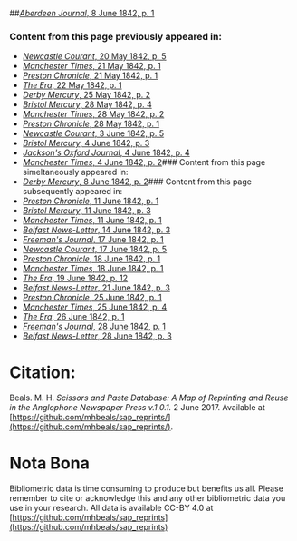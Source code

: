 ##[*Aberdeen Journal*, 8 June 1842, p. 1](https://mhbeals.github.io/sap_html/Aberdeen-Journal/Aberdeen-Journal-8-June-1842-p-1)

### Content from this page previously appeared in:
+ [*Newcastle Courant*, 20 May 1842, p. 5](https://mhbeals.github.io/sap_html/Newcastle-Courant/Newcastle-Courant-20-May-1842-p-5)
+ [*Manchester Times*, 21 May 1842, p. 1](https://mhbeals.github.io/sap_html/Manchester-Times/Manchester-Times-21-May-1842-p-1)
+ [*Preston Chronicle*, 21 May 1842, p. 1](https://mhbeals.github.io/sap_html/Preston-Chronicle/Preston-Chronicle-21-May-1842-p-1)
+ [*The Era*, 22 May 1842, p. 1](https://mhbeals.github.io/sap_html/The-Era/The-Era-22-May-1842-p-1)
+ [*Derby Mercury*, 25 May 1842, p. 2](https://mhbeals.github.io/sap_html/Derby-Mercury/Derby-Mercury-25-May-1842-p-2)
+ [*Bristol Mercury*, 28 May 1842, p. 4](https://mhbeals.github.io/sap_html/Bristol-Mercury/Bristol-Mercury-28-May-1842-p-4)
+ [*Manchester Times*, 28 May 1842, p. 2](https://mhbeals.github.io/sap_html/Manchester-Times/Manchester-Times-28-May-1842-p-2)
+ [*Preston Chronicle*, 28 May 1842, p. 1](https://mhbeals.github.io/sap_html/Preston-Chronicle/Preston-Chronicle-28-May-1842-p-1)
+ [*Newcastle Courant*, 3 June 1842, p. 5](https://mhbeals.github.io/sap_html/Newcastle-Courant/Newcastle-Courant-3-June-1842-p-5)
+ [*Bristol Mercury*, 4 June 1842, p. 3](https://mhbeals.github.io/sap_html/Bristol-Mercury/Bristol-Mercury-4-June-1842-p-3)
+ [*Jackson's Oxford Journal*, 4 June 1842, p. 4](https://mhbeals.github.io/sap_html/Jackson's-Oxford-Journal/Jackson's-Oxford-Journal-4-June-1842-p-4)
+ [*Manchester Times*, 4 June 1842, p. 2](https://mhbeals.github.io/sap_html/Manchester-Times/Manchester-Times-4-June-1842-p-2)### Content from this page simeltaneously appeared in:
+ [*Derby Mercury*, 8 June 1842, p. 2](https://mhbeals.github.io/sap_html/Derby-Mercury/Derby-Mercury-8-June-1842-p-2)### Content from this page subsequently appeared in:
+ [*Preston Chronicle*, 11 June 1842, p. 1](https://mhbeals.github.io/sap_html/Preston-Chronicle/Preston-Chronicle-11-June-1842-p-1)
+ [*Bristol Mercury*, 11 June 1842, p. 3](https://mhbeals.github.io/sap_html/Bristol-Mercury/Bristol-Mercury-11-June-1842-p-3)
+ [*Manchester Times*, 11 June 1842, p. 1](https://mhbeals.github.io/sap_html/Manchester-Times/Manchester-Times-11-June-1842-p-1)
+ [*Belfast News-Letter*, 14 June 1842, p. 3](https://mhbeals.github.io/sap_html/Belfast-News-Letter/Belfast-News-Letter-14-June-1842-p-3)
+ [*Freeman's Journal*, 17 June 1842, p. 1](https://mhbeals.github.io/sap_html/Freeman's-Journal/Freeman's-Journal-17-June-1842-p-1)
+ [*Newcastle Courant*, 17 June 1842, p. 5](https://mhbeals.github.io/sap_html/Newcastle-Courant/Newcastle-Courant-17-June-1842-p-5)
+ [*Preston Chronicle*, 18 June 1842, p. 1](https://mhbeals.github.io/sap_html/Preston-Chronicle/Preston-Chronicle-18-June-1842-p-1)
+ [*Manchester Times*, 18 June 1842, p. 1](https://mhbeals.github.io/sap_html/Manchester-Times/Manchester-Times-18-June-1842-p-1)
+ [*The Era*, 19 June 1842, p. 12](https://mhbeals.github.io/sap_html/The-Era/The-Era-19-June-1842-p-12)
+ [*Belfast News-Letter*, 21 June 1842, p. 3](https://mhbeals.github.io/sap_html/Belfast-News-Letter/Belfast-News-Letter-21-June-1842-p-3)
+ [*Preston Chronicle*, 25 June 1842, p. 1](https://mhbeals.github.io/sap_html/Preston-Chronicle/Preston-Chronicle-25-June-1842-p-1)
+ [*Manchester Times*, 25 June 1842, p. 4](https://mhbeals.github.io/sap_html/Manchester-Times/Manchester-Times-25-June-1842-p-4)
+ [*The Era*, 26 June 1842, p. 1](https://mhbeals.github.io/sap_html/The-Era/The-Era-26-June-1842-p-1)
+ [*Freeman's Journal*, 28 June 1842, p. 1](https://mhbeals.github.io/sap_html/Freeman's-Journal/Freeman's-Journal-28-June-1842-p-1)
+ [*Belfast News-Letter*, 28 June 1842, p. 3](https://mhbeals.github.io/sap_html/Belfast-News-Letter/Belfast-News-Letter-28-June-1842-p-3)
                    
# Citation: 

Beals. M. H. *Scissors and Paste Database: A Map of Reprinting and Reuse in the Anglophone Newspaper Press v.1.0.1.* 2 June 2017. Available at [https://github.com/mhbeals/sap_reprints/](https://github.com/mhbeals/sap_reprints/). 
                    
# Nota Bona

Bibliometric data is time consuming to produce but benefits us all. Please remember to cite or acknowledge this and any other bibliometric data you use in your research. All data is available CC-BY 4.0 at [https://github.com/mhbeals/sap_reprints](https://github.com/mhbeals/sap_reprints)